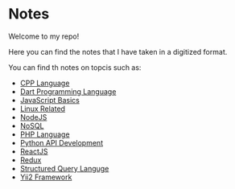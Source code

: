# Notes

Welcome to my repo!

Here you can find the notes that I have taken in a digitized format.

You can find th notes on topcis such as:

-   [CPP Language](CPP/)
-   [Dart Programming Language](Dart/)
-   [JavaScript Basics](JS/)
-   [Linux Related](Linux/)
-   [NodeJS](NodeJS/)
-   [NoSQL](NoSQL/)
-   [PHP Language](PHP/)
-   [Python API Development](PyAPI)
-   [ReactJS](ReactJS/)
-   [Redux](Redux/)
-   [Structured Query Languge](SQL/)
-   [Yii2 Framework](Yii2/)
